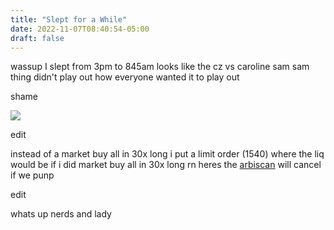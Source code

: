 ```yaml
---
title: "Slept for a While"
date: 2022-11-07T08:40:54-05:00
draft: false
---
```


wassup I slept from 3pm to 845am looks like the cz vs caroline sam sam thing didn't play out how everyone wanted it to play out  

shame  

![](https://www.tradingview.com/x/Pqau7Jdx/)

edit  

instead of a market buy all in 30x long i put a limit order (1540) where the liq would be if i did market buy all in 30x long rn heres the [arbiscan](https://arbiscan.io/tx/0x42a3d70644e3aeb9c420c7cffc35c190658647237ed0813697821081b144f195) will cancel if we punp  

edit  

whats up nerds and lady